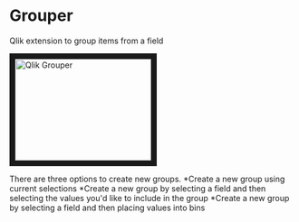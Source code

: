 # Grouper
Qlik extension to group items from a field

<a href="http://www.youtube.com/watch?feature=player_embedded&v=uhkf0UZIXRk" target="_blank">
 <img src="http://img.youtube.com/vi/uhkf0UZIXRk/0.jpg" alt="Qlik Grouper" width="240" height="180" border="10" />
</a>

There are three options to create new groups.
*Create a new group using current selections
*Create a new group by selecting a field and then selecting the values you'd like to include in the group
*Create a new group by selecting a field and then placing values into bins

